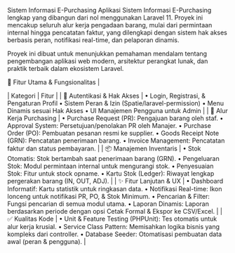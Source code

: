 Sistem Informasi E-Purchasing
Aplikasi Sistem Informasi E-Purchasing lengkap yang dibangun dari nol menggunakan Laravel 11. Proyek ini mencakup seluruh alur kerja pengadaan barang, mulai dari permintaan internal hingga pencatatan faktur, yang dilengkapi dengan sistem hak akses berbasis peran, notifikasi real-time, dan pelaporan dinamis.

Proyek ini dibuat untuk menunjukkan pemahaman mendalam tentang pengembangan aplikasi web modern, arsitektur perangkat lunak, dan praktik terbaik dalam ekosistem Laravel.

🚀 Fitur Utama & Fungsionalitas
|

| Kategori | Fitur |
| 🔐 Autentikasi & Hak Akses | • Login, Registrasi, & Pengaturan Profil   • Sistem Peran & Izin (Spatie/laravel-permission)   • Menu Dinamis sesuai Hak Akses   • UI Manajemen Pengguna untuk Admin |
| 🔄 Alur Kerja Purchasing | • Purchase Request (PR): Pengajuan barang oleh staf.   • Approval System: Persetujuan/penolakan PR oleh Manajer.   • Purchase Order (PO): Pembuatan pesanan resmi ke supplier.   • Goods Receipt Note (GRN): Pencatatan penerimaan barang.   • Invoice Management: Pencatatan faktur dan status pembayaran. |
| 📦 Manajemen Inventaris | • Stok Otomatis: Stok bertambah saat penerimaan barang (GRN).   • Pengeluaran Stok: Modul permintaan internal untuk mengurangi stok.   • Penyesuaian Stok: Fitur untuk stock opname.   • Kartu Stok (Ledger): Riwayat lengkap pergerakan barang (IN, OUT, ADJ). |
| ✨ Fitur Lanjutan & UX | • Dashboard Informatif: Kartu statistik untuk ringkasan data.   • Notifikasi Real-time: Ikon lonceng untuk notifikasi PR, PO, & Stok Minimum.   • Pencarian & Filter: Fungsi pencarian di semua modul utama.   • Laporan Dinamis: Laporan berdasarkan periode dengan opsi Cetak Formal & Ekspor ke CSV/Excel. |
| ✅ Kualitas Kode | • Unit & Feature Testing (PHPUnit): Tes otomatis untuk alur kerja krusial.   • Service Class Pattern: Memisahkan logika bisnis yang kompleks dari controller.   • Database Seeder: Otomatisasi pembuatan data awal (peran & pengguna). |